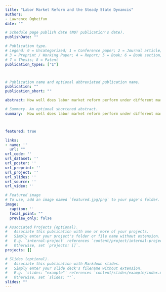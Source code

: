 ```yaml
---
title: "Labor Market Reform and the Steady State Dynamcis"
authors:
- Lawrence Ogbeifun
date: ""

# Schedule page publish date (NOT publication's date).
publishDate: ""

# Publication type.
# Legend: 0 = Uncategorized; 1 = Conference paper; 2 = Journal article;
# 3 = Preprint / Working Paper; 4 = Report; 5 = Book; 6 = Book section;
# 7 = Thesis; 8 = Patent
publication_types: ["1"]



# Publication name and optional abbreviated publication name.
publication: ""
publication_short: ""

abstract: How well does labor market reform perform under different market conditions? This paper shows that a reform aimed at improving labor market flexibility has (un)intended consequences on macroeconomic variables. I developed a New Keynesian model with an environment characterized by frictions in the labor market. I investigate the effects of labor market reforms, described by a permanent change in the labor market freedom index (LMFI), a proxy for reform. The main findings are threefold. First, the long-run implication of improving labor market flexibility depends on the policy’s channel. Second, wage rigidity only matters in the short-run as it either lengthens or quickens the transition path. Third, firms tend to respond differently in the short-run when reform is pre-announced.

# Summary. An optional shortened abstract.
summary:  How well does labor market reform perform under different market conditions? This paper shows that a reform aimed at improving labor market flexibility has (un)intended consequences on macroeconomic variables. I developed a New Keynesian model with an environment characterized by frictions in the labor market. I investigate the effects of labor market reforms, described by a permanent change in the labor market freedom index (LMFI), a proxy for reform. The main findings are threefold. First, the long-run implication of improving labor market flexibility depends on the policy’s channel. Second, wage rigidity only matters in the short-run as it either lengthens or quickens the transition path. Third, firms tend to respond differently in the short-run when reform is pre-announced.



featured: true

links:
- name: ''
  url: ""
url_code: ''
url_dataset: ''
url_poster: ''
url_preprint: ''
url_project: ''
url_slides: ''
url_source: ''
url_video: ''

# Featured image
# To use, add an image named `featured.jpg/png` to your page's folder. 
image:
  caption: ''
  focal_point: ""
  preview_only: false

# Associated Projects (optional).
#   Associate this publication with one or more of your projects.
#   Simply enter your project's folder or file name without extension.
#   E.g. `internal-project` references `content/project/internal-project/index.md`.
#   Otherwise, set `projects: []`.
projects: []

# Slides (optional).
#   Associate this publication with Markdown slides.
#   Simply enter your slide deck's filename without extension.
#   E.g. `slides: "example"` references `content/slides/example/index.md`.
#   Otherwise, set `slides: ""`.
slides: ""
---
```

